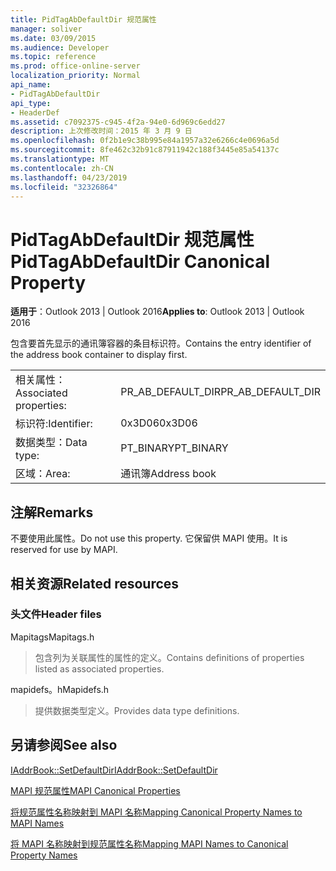 ```yaml
---
title: PidTagAbDefaultDir 规范属性
manager: soliver
ms.date: 03/09/2015
ms.audience: Developer
ms.topic: reference
ms.prod: office-online-server
localization_priority: Normal
api_name:
- PidTagAbDefaultDir
api_type:
- HeaderDef
ms.assetid: c7092375-c945-4f2a-94e0-6d969c6edd27
description: 上次修改时间：2015 年 3 月 9 日
ms.openlocfilehash: 0f2b1e9c38b995e84a1957a32e6266c4e0696a5d
ms.sourcegitcommit: 8fe462c32b91c87911942c188f3445e85a54137c
ms.translationtype: MT
ms.contentlocale: zh-CN
ms.lasthandoff: 04/23/2019
ms.locfileid: "32326864"
---
```

# <a name="pidtagabdefaultdir-canonical-property"></a><span data-ttu-id="a496b-103">PidTagAbDefaultDir 规范属性</span><span class="sxs-lookup"><span data-stu-id="a496b-103">PidTagAbDefaultDir Canonical Property</span></span>

  
  
<span data-ttu-id="a496b-104">**适用于**：Outlook 2013 | Outlook 2016</span><span class="sxs-lookup"><span data-stu-id="a496b-104">**Applies to**: Outlook 2013 | Outlook 2016</span></span> 
  
<span data-ttu-id="a496b-105">包含要首先显示的通讯簿容器的条目标识符。</span><span class="sxs-lookup"><span data-stu-id="a496b-105">Contains the entry identifier of the address book container to display first.</span></span> 
  
|||
|:-----|:-----|
|<span data-ttu-id="a496b-106">相关属性：</span><span class="sxs-lookup"><span data-stu-id="a496b-106">Associated properties:</span></span>  <br/> |<span data-ttu-id="a496b-107">PR_AB_DEFAULT_DIR</span><span class="sxs-lookup"><span data-stu-id="a496b-107">PR_AB_DEFAULT_DIR</span></span>  <br/> |
|<span data-ttu-id="a496b-108">标识符:</span><span class="sxs-lookup"><span data-stu-id="a496b-108">Identifier:</span></span>  <br/> |<span data-ttu-id="a496b-109">0x3D06</span><span class="sxs-lookup"><span data-stu-id="a496b-109">0x3D06</span></span>  <br/> |
|<span data-ttu-id="a496b-110">数据类型：</span><span class="sxs-lookup"><span data-stu-id="a496b-110">Data type:</span></span>  <br/> |<span data-ttu-id="a496b-111">PT_BINARY</span><span class="sxs-lookup"><span data-stu-id="a496b-111">PT_BINARY</span></span>  <br/> |
|<span data-ttu-id="a496b-112">区域：</span><span class="sxs-lookup"><span data-stu-id="a496b-112">Area:</span></span>  <br/> |<span data-ttu-id="a496b-113">通讯簿</span><span class="sxs-lookup"><span data-stu-id="a496b-113">Address book</span></span>  <br/> |
   
## <a name="remarks"></a><span data-ttu-id="a496b-114">注解</span><span class="sxs-lookup"><span data-stu-id="a496b-114">Remarks</span></span>

<span data-ttu-id="a496b-115">不要使用此属性。</span><span class="sxs-lookup"><span data-stu-id="a496b-115">Do not use this property.</span></span> <span data-ttu-id="a496b-116">它保留供 MAPI 使用。</span><span class="sxs-lookup"><span data-stu-id="a496b-116">It is reserved for use by MAPI.</span></span>
  
## <a name="related-resources"></a><span data-ttu-id="a496b-117">相关资源</span><span class="sxs-lookup"><span data-stu-id="a496b-117">Related resources</span></span>

### <a name="header-files"></a><span data-ttu-id="a496b-118">头文件</span><span class="sxs-lookup"><span data-stu-id="a496b-118">Header files</span></span>

<span data-ttu-id="a496b-119">Mapitags</span><span class="sxs-lookup"><span data-stu-id="a496b-119">Mapitags.h</span></span>
  
> <span data-ttu-id="a496b-120">包含列为关联属性的属性的定义。</span><span class="sxs-lookup"><span data-stu-id="a496b-120">Contains definitions of properties listed as associated properties.</span></span>
    
<span data-ttu-id="a496b-121">mapidefs。h</span><span class="sxs-lookup"><span data-stu-id="a496b-121">Mapidefs.h</span></span>
  
> <span data-ttu-id="a496b-122">提供数据类型定义。</span><span class="sxs-lookup"><span data-stu-id="a496b-122">Provides data type definitions.</span></span>
    
## <a name="see-also"></a><span data-ttu-id="a496b-123">另请参阅</span><span class="sxs-lookup"><span data-stu-id="a496b-123">See also</span></span>



[<span data-ttu-id="a496b-124">IAddrBook::SetDefaultDir</span><span class="sxs-lookup"><span data-stu-id="a496b-124">IAddrBook::SetDefaultDir</span></span>](iaddrbook-setdefaultdir.md)


[<span data-ttu-id="a496b-125">MAPI 规范属性</span><span class="sxs-lookup"><span data-stu-id="a496b-125">MAPI Canonical Properties</span></span>](mapi-canonical-properties.md)
  
[<span data-ttu-id="a496b-126">将规范属性名称映射到 MAPI 名称</span><span class="sxs-lookup"><span data-stu-id="a496b-126">Mapping Canonical Property Names to MAPI Names</span></span>](mapping-canonical-property-names-to-mapi-names.md)
  
[<span data-ttu-id="a496b-127">将 MAPI 名称映射到规范属性名称</span><span class="sxs-lookup"><span data-stu-id="a496b-127">Mapping MAPI Names to Canonical Property Names</span></span>](mapping-mapi-names-to-canonical-property-names.md)


